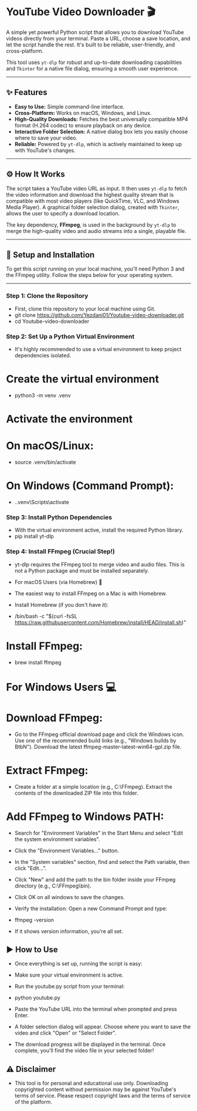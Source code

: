 # YouTube Video Downloader 🎬

A simple yet powerful Python script that allows you to download YouTube videos directly from your terminal. Paste a URL, choose a save location, and let the script handle the rest. It's built to be reliable, user-friendly, and cross-platform.

This tool uses `yt-dlp` for robust and up-to-date downloading capabilities and `Tkinter` for a native file dialog, ensuring a smooth user experience.

---

## ✨ Features

-   **Easy to Use:** Simple command-line interface.
-   **Cross-Platform:** Works on macOS, Windows, and Linux.
-   **High-Quality Downloads:** Fetches the best universally compatible MP4 format (H.264 codec) to ensure playback on any device.
-   **Interactive Folder Selection:** A native dialog box lets you easily choose where to save your video.
-   **Reliable:** Powered by `yt-dlp`, which is actively maintained to keep up with YouTube's changes.

---

## ⚙️ How It Works

The script takes a YouTube video URL as input. It then uses `yt-dlp` to fetch the video information and download the highest quality stream that is compatible with most video players (like QuickTime, VLC, and Windows Media Player). A graphical folder selection dialog, created with `Tkinter`, allows the user to specify a download location.

The key dependency, **FFmpeg**, is used in the background by `yt-dlp` to merge the high-quality video and audio streams into a single, playable file.

---

## 🚀 Setup and Installation

To get this script running on your local machine, you'll need Python 3 and the FFmpeg utility. Follow the steps below for your operating system.

--- 

### Step 1: Clone the Repository

- First, clone this repository to your local machine using Git.
- git clone https://github.com/Yezdani01/Youtube-video-downloader.git
- cd Youtube-video-downloader


### Step 2: Set Up a Python Virtual Environment

- It's highly recommended to use a virtual environment to keep project dependencies isolated.

# Create the virtual environment
- python3 -m venv .venv

# Activate the environment
# On macOS/Linux:
- source .venv/bin/activate

# On Windows (Command Prompt):
- .\.venv\Scripts\activate


### Step 3: Install Python Dependencies
- With the virtual environment active, install the required Python library.
- pip install yt-dlp


### Step 4: Install FFmpeg (Crucial Step!)

- yt-dlp requires the FFmpeg tool to merge video and audio files. This is not a Python package and must be installed separately.
- For macOS Users (via Homebrew) 🍎
- The easiest way to install FFmpeg on a Mac is with Homebrew.
- Install Homebrew (if you don't have it):

- /bin/bash -c "$(curl -fsSL https://raw.githubusercontent.com/Homebrew/install/HEAD/install.sh)"


# Install FFmpeg:

- brew install ffmpeg

# For Windows Users 💻

# Download FFmpeg: 
- Go to the FFmpeg official download page and click the Windows icon. Use one of the recommended build links (e.g., "Windows builds by BtbN"). Download the latest ffmpeg-master-latest-win64-gpl.zip file.

# Extract FFmpeg: 
- Create a folder at a simple location (e.g., C:\FFmpeg). Extract the contents of the downloaded ZIP file into this folder.

# Add FFmpeg to Windows PATH:

- Search for "Environment Variables" in the Start Menu and select "Edit the system environment variables".
- Click the "Environment Variables..." button.
- In the "System variables" section, find and select the Path variable, then click "Edit...".
- Click "New" and add the path to the bin folder inside your FFmpeg directory (e.g., C:\FFmpeg\bin).
- Click OK on all windows to save the changes.
- Verify the installation: Open a new Command Prompt and type:
- ffmpeg -version

- If it shows version information, you're all set.

## ▶️ How to Use

- Once everything is set up, running the script is easy:
- Make sure your virtual environment is active.
- Run the youtube.py script from your terminal:

- python youtube.py

- Paste the YouTube URL into the terminal when prompted and press Enter.
- A folder selection dialog will appear. Choose where you want to save the video and click "Open" or "Select Folder".

- The download progress will be displayed in the terminal. Once complete, you'll find the video file in your selected folder!

## ⚠️ Disclaimer

- This tool is for personal and educational use only. Downloading copyrighted content without permission may be against YouTube's terms of service. Please respect copyright laws and the terms of service of the platform.

